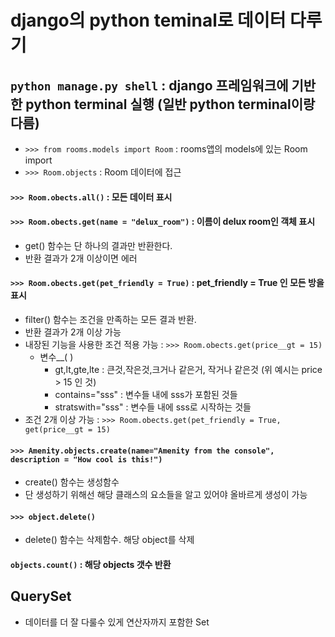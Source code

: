 # django의 python teminal로 데이터 다루기

## `python manage.py shell` : django 프레임워크에 기반한 python terminal 실행 (일반 python terminal이랑 다름)
 - `>>> from rooms.models import Room` : rooms앱의 models에 있는 Room import
 - `>>> Room.objects` : Room 데이터에 접근


#### `>>> Room.obects.all()` : 모든 데이터 표시


#### `>>> Room.obects.get(name = "delux_room")` : 이름이 delux room인 객체 표시
 - get() 함수는 단 하나의 결과만 반환한다.
 - 반환 결과가 2개 이상이면 에러
 
#### `>>> Room.obects.get(pet_friendly = True)` : pet_friendly = True 인 모든 방을 표시
 - filter() 함수는 조건을 만족하는 모든 결과 반환.
 - 반환 결과가 2개 이상 가능
 - 내장된 기능을 사용한 조건 적용 가능 : `>>> Room.obects.get(price__gt = 15)`
   - 변수__( )
     -  gt,lt,gte,lte : 큰것,작은것,크거나 같은거, 작거나 같은것 (위 예시는 price > 15 인 것)
     -  contains="sss" : 변수들 내에 sss가 포함된 것들
     -  stratswith="sss" : 변수들 내에 sss로 시작하는 것들
 - 조건 2개 이상 가능 : `>>> Room.obects.get(pet_friendly = True, get(price__gt = 15)`

#### `>>> Amenity.objects.create(name="Amenity from the console", description = "How cool is this!")`
 - create() 함수는 생성함수
 - 단 생성하기 위해선 해당 클래스의 요소들을 알고 있어야 올바르게 생성이 가능

#### `>>> object.delete()`
 - delete() 함수는 삭제함수. 해당 object를 삭제

#### `objects.count()` : 해당 objects 갯수 반환

## QuerySet
 - 데이터를 더 잘 다룰수 있게 연산자까지 포함한 Set
